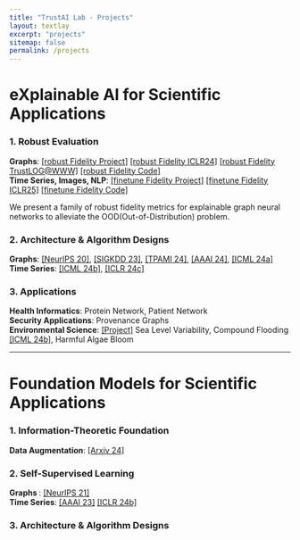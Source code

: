 ```yaml
---
title: "TrustAI Lab - Projects"
layout: textlay
excerpt: "projects"
sitemap: false
permalink: /projects
---
```

# eXplainable AI for Scientific Applications
### 1. Robust Evaluation  
<b>Graphs</b>: [[robust Fidelity Project]](https://trustai4s-lab.github.io/fidelity.html) [[robust Fidelity ICLR24]](https://openreview.net/pdf?id=up6hr4hIQH) [[robust Fidelity TrustLOG@WWW]](https://trustai4s-lab.github.io/papers/TheWebConf24-robust%20fidelity.pdf) [[robust Fidelity Code]](https://github.com/AslanDing/Fidelity)  
<b>Time Series, Images, NLP</b>: [[finetune Fidelity Project]](https://trustai4s-lab.github.io/ffidelity.html) [[finetune Fidelity ICLR25]](https://openreview.net/pdf?id=X0r4BN50Dv) [[finetune Fidelity Code]](https://github.com/AslanDing/Finetune-Fidelity)

We present a family of robust fidelity metrics for explainable graph neural networks to  alleviate the OOD(Out-of-Distribution) problem.

### 2. Architecture & Algorithm Designs
<b>Graphs</b>: [[NeurIPS 20]](https://arxiv.org/abs/2011.04573), [[SIGKDD 23]](https://arxiv.org/abs/2307.07832), [[TPAMI 24]](https://ieeexplore.ieee.org/abstract/document/10423141), [[AAAI 24]](https://arxiv.org/abs/2312.05596), [[ICML 24a]](https://arxiv.org/abs/2402.02036)  
<b>Time Series</b>: [[ICML 24b]](https://arxiv.org/abs/2405.09308), [[ICLR 24c]](https://arxiv.org/abs/2401.08552)

### 3. Applications
<b>Health Informatics</b>: Protein Network, Patient Network  
<b>Security Applications</b>:  Provenance Graphs  
<b>Environmental Science</b>: [[Project]](https://climate-tech.cs.fiu.edu/research/) Sea Level Variability, Compound Flooding [[ICML 24b]](https://arxiv.org/abs/2405.09308), Harmful Algae Bloom

---

# Foundation Models for Scientific Applications

### 1. Information-Theoretic Foundation
<b>Data Augmentation</b>: [[Arxiv 24]](https://arxiv.org/abs/2402.05039)

### 2. Self-Supervised Learning
<b> Graphs </b>: [[NeurIPS 21]](https://arxiv.org/abs/2110.15438)  
<b>Time Series</b>: [[AAAI 23]](https://arxiv.org/abs/2303.11911) [[ICLR 24b]](https://arxiv.org/abs/2402.10434)

### 3. Architecture & Algorithm Designs
